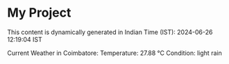 # My Project

This content is dynamically generated in Indian Time (IST): 2024-06-26 12:19:04 IST


Current Weather in Coimbatore:
Temperature: 27.88 °C
Condition: light rain
